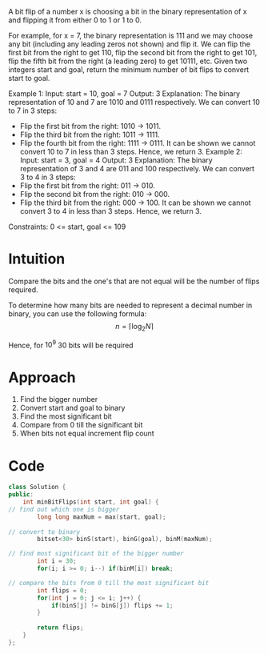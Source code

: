 A bit flip of a number x is choosing a bit in the binary representation of x and flipping it from either 0 to 1 or 1 to 0.

For example, for x = 7, the binary representation is 111 and we may choose any bit (including any leading zeros not shown) and flip it. We can flip the first bit from the right to get 110, flip the second bit from the right to get 101, flip the fifth bit from the right (a leading zero) to get 10111, etc.
Given two integers start and goal, return the minimum number of bit flips to convert start to goal.

Example 1:
Input: start = 10, goal = 7
Output: 3
Explanation: The binary representation of 10 and 7 are 1010 and 0111 respectively. We can convert 10 to 7 in 3 steps:
- Flip the first bit from the right: 1010 -> 1011.
- Flip the third bit from the right: 1011 -> 1111.
- Flip the fourth bit from the right: 1111 -> 0111.
It can be shown we cannot convert 10 to 7 in less than 3 steps. Hence, we return 3.
Example 2:
Input: start = 3, goal = 4
Output: 3
Explanation: The binary representation of 3 and 4 are 011 and 100 respectively. We can convert 3 to 4 in 3 steps:
- Flip the first bit from the right: 011 -> 010.
- Flip the second bit from the right: 010 -> 000.
- Flip the third bit from the right: 000 -> 100.
It can be shown we cannot convert 3 to 4 in less than 3 steps. Hence, we return 3.
 
Constraints:
0 <= start, goal <= 109

# Intuition
Compare the bits and the one's that are not equal will be the number of flips required.

To determine how many bits are needed to represent a decimal number in binary, you can use the following formula: $$  n = \lceil \log_2 N \rceil $$


Hence, for $10^9$ 30 bits will be required

# Approach
<!-- Describe your approach to solving the problem. -->
1. Find the bigger number
2. Convert start and goal to binary
3. Find the most significant bit
4. Compare from 0 till the significant bit
5. When bits not equal increment flip count

# Code
```cpp []
class Solution {
public:
    int minBitFlips(int start, int goal) {
// find out which one is bigger
        long long maxNum = max(start, goal);
        
// convert to binary
        bitset<30> binS(start), binG(goal), binM(maxNum);

// find most significant bit of the bigger number
        int i = 30;
        for(i; i >= 0; i--) if(binM[i]) break;

// compare the bits from 0 till the most significant bit
        int flips = 0;
        for(int j = 0; j <= i; j++) {
            if(binS[j] != binG[j]) flips += 1;  
        }
        
        return flips;
    }
};
```
